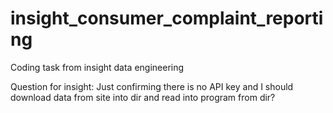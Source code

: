 # insight_consumer_complaint_reporting
Coding task from insight data engineering

Question for insight: Just confirming there is no API key and I should download data from site into dir and read into program from dir?

